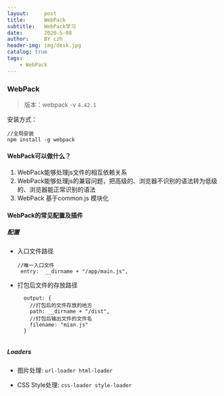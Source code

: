 ```yaml
---
layout:     post
title:      WebPack
subtitle:   WebPack学习
date:       2020-5-08
author:     BY czh
header-img: img/desk.jpg
catalog: true
tags:
    - WebPack
---
```


### WebPack

>版本：webpack -v `4.42.1`

安装方式：

```
//全局安装
npm install -g webpack
```	

#### WebPack可以做什么？

1. WebPack能够处理js文件的相互依赖关系
1. WebPack能够处理js的兼容问题，把高级的、浏览器不识别的语法转为低级的、浏览器能正常识别的语法
2. WebPack 基于common.js 模块化

#### WebPack的常见配置及插件

##### 配置

* 入口文件路径

	```
	//唯一入口文件
	 entry:  __dirname + "/app/main.js",
	
	```
 
* 打包后文件的存放路径

	```
	  output: {
	    //打包后的文件存放的地方
	    path: __dirname + "/dist",
	    //打包后输出文件的文件名
	    filename: "mian.js"
	  }
	  
	```
	
##### Loaders	


* 图片处理:
`url-loader	html-loader`

* CSS Style处理:
`css-loader	style-loader`

